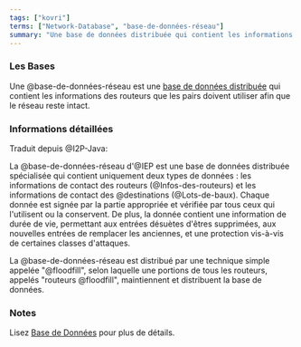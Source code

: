 ```yaml
---
tags: ["kovri"]
terms: ["Network-Database", "base-de-données-réseau"]
summary: "Une base de données distribuée qui contient les informations de routeurs nécessaire pour que le réseau reste intact"
---
```


### Les Bases

Une @base-de-données-réseau est une [base de données distribuée](https://fr.wikipedia.org/wiki/Base_de_donn%C3%A9es_distribu%C3%A9e) qui contient les informations des routeurs que les pairs doivent utiliser afin que le réseau reste intact.

### Informations détaillées

Traduit depuis @I2P-Java:

>
La @base-de-données-réseau d'@IEP est une base de données distribuée spécialisée qui contient uniquement deux types de données : les informations de contact des routeurs (@Infos-des-routeurs) et les informations de contact des @destinations (@Lots-de-baux). Chaque donnée est signée par la partie appropriée et vérifiée par tous ceux qui l'utilisent ou la conservent. De plus, la donnée contient une information de durée de vie, permettant aux entrées désuètes d'êtres supprimées, aux nouvelles entrées de remplacer les anciennes, et une protection vis-à-vis de certaines classes d'attaques.

>
La @base-de-données-réseau est distribué par une technique simple appelée "@floodfill", selon laquelle une portions de tous les routeurs, appelés "routeurs @floodfill", maintiennent et distribuent la base de données.

### Notes

Lisez [Base de Données](https://geti2p.net/fr/docs/how/network-database) pour plus de détails.
